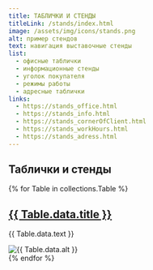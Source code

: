 ```yaml
---
title: ТАБЛИЧКИ И СТЕНДЫ
titleLink: /stands/index.html
image: /assets/img/icons/stands.png
alt: пример стендов
text: навигация выставочные стенды
list:
  - офисные таблички
  - информационные стенды
  - уголок покупателя
  - режимы работы
  - адресные таблички
links:
  - https://stands_office.html
  - https://stands_info.html
  - https://stands_cornerOfClient.html
  - https://stands_workHours.html
  - https://stands_adress.html
---
```


<article class="forClient">
  <h1 class="greyBackground">Таблички и стенды</h1>
  {% for Table in collections.Table %}
  <div class="columnsWimageNlinks">
    <div class="columnsWimageNlinks_title">
      <a href="{{ Table.url }}"> <h1>{{ Table.data.title }}</h1></a>
    </div>
    <div class="columnsWimageNlinks_links">
      <p class="portfolio_jobs">{{ Table.data.text }}</p>
    </div>
    <div class="columnsWimageNlinks_linebox">
      <div class="columnsWimageNlinks_linebox_line"></div>
    </div>
    <div class="columnsWimageNlinks_linebox2">
      <div class="columnsWimageNlinks_linebox_line"></div>
    </div>
    <div class="columnsWimageNlinks_image">
      <img src="{{ Table.data.image }}" alt="{{ Table.data.alt }}" />
    </div>
  </div>
  {% endfor %}
</article>
